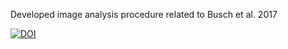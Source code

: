 Developed image analysis procedure related to Busch et al. 2017

[![DOI](https://zenodo.org/badge/177217745.svg)](https://zenodo.org/badge/latestdoi/177217745)
